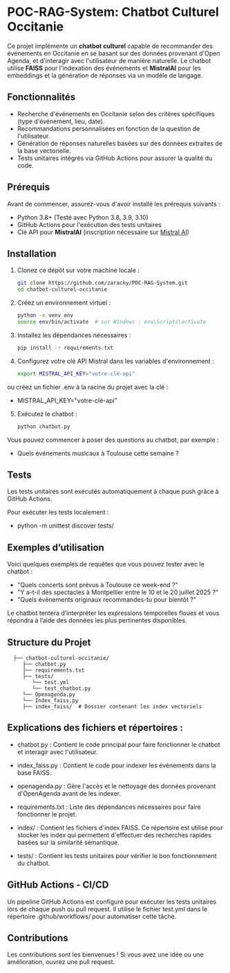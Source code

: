 # POC-RAG-System: Chatbot Culturel Occitanie

Ce projet implémente un **chatbot culturel** capable de recommander des événements en Occitanie en se basant sur des données provenant d'Open Agenda, et d'interagir avec l'utilisateur de manière naturelle. Le chatbot utilise **FAISS** pour l'indexation des événements et **MistralAI** pour les embeddings et la génération de réponses via un modèle de langage.

## Fonctionnalités

- Recherche d'événements en Occitanie selon des critères spécifiques (type d'événement, lieu, date).
- Recommandations personnalisées en fonction de la question de l'utilisateur.
- Génération de réponses naturelles basées sur des données extraites de la base vectorielle.
- Tests unitaires intégrés via GitHub Actions pour assurer la qualité du code.

## Prérequis

Avant de commencer, assurez-vous d'avoir installé les prérequis suivants :

- Python 3.8+ (Testé avec Python 3.8, 3.9, 3.10)
- GitHub Actions pour l'exécution des tests unitaires
- Clé API pour **MistralAI** (inscription nécessaire sur [Mistral AI](https://mistral.ai))

## Installation

1. Clonez ce dépôt sur votre machine locale :

   ```bash
   git clone https://github.com/zaracky/POC-RAG-System.git
   cd chatbot-culturel-occitanie


2. Créez un environnement virtuel :

   ```bash
   python -m venv env
   source env/bin/activate  # sur Windows : env\Scripts\activate

3. Installez les dépendances nécessaires :

   ```bash
   pip install -r requirements.txt

4. Configurez votre clé API Mistral dans les variables d'environnement :

   ```bash
   export MISTRAL_API_KEY="votre-clé-api"

ou créez un fichier .env à la racine du projet avec la clé :

   - MISTRAL_API_KEY="votre-clé-api"


5. Exécutez le chatbot :

   ```bash
   python chatbot.py

Vous pouvez commencer à poser des questions au chatbot, par exemple :

   - Quels événements musicaux à Toulouse cette semaine ?

## Tests

Les tests unitaires sont exécutés automatiquement à chaque push grâce à GitHub Actions.

Pour exécuter les tests localement :
   - python -m unittest discover tests/

## Exemples d’utilisation

Voici quelques exemples de requêtes que vous pouvez tester avec le chatbot :

- "Quels concerts sont prévus à Toulouse ce week-end ?"
- "Y a-t-il des spectacles à Montpellier entre le 10 et le 20 juillet 2025 ?"
- "Quels événements originaux recommandes-tu pour bientôt ?"

Le chatbot tentera d’interpréter les expressions temporelles floues et vous répondra à l’aide des données les plus pertinentes disponibles.


## Structure du Projet

      ├── chatbot-culturel-occitanie/
         ├── chatbot.py                   
         ├── requirements.txt           
         ├── tests/         
            └── test.yml           
            └── test_chatbot.py
         └── Openagenda.py
         └── Index_faiss.py
         ├── index_faiss/  # Dossier contenant les index vectoriels

## Explications des fichiers et répertoires :
- chatbot.py : Contient le code principal pour faire fonctionner le chatbot et interagir avec l'utilisateur.

- index_faiss.py : Contient le code pour indexer les événements dans la base FAISS.

- openagenda.py : Gère l'accès et le nettoyage des données provenant d'OpenAgenda avant de les indexer.

- requirements.txt : Liste des dépendances nécessaires pour faire fonctionner le projet.

- index/ : Contient les fichiers d'index FAISS. Ce répertoire est utilisé pour stocker les index qui permettent d'effectuer des recherches rapides basées sur la similarité sémantique.

- tests/ : Contient les tests unitaires pour vérifier le bon fonctionnement du chatbot.


## GitHub Actions - CI/CD

Un pipeline GitHub Actions est configuré pour exécuter les tests unitaires lors de chaque push ou pull request. Il utilise le fichier test.yml dans le répertoire .github/workflows/ pour automatiser cette tâche.

## Contributions

Les contributions sont les bienvenues ! Si vous avez une idée ou une amélioration, ouvrez une pull request.
